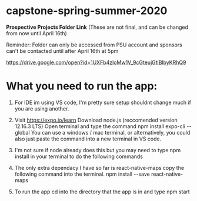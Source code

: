 # capstone-spring-summer-2020

**Prospective Projects Folder Link** (These are not final, and can be changed from now until April 16th)


Reminder: Folder can only be accessed from PSU account and sponsors can't be contacted until after April 16th at 5pm

https://drive.google.com/open?id=1UXFb4zloMw1V_9cGteujGtlBlbyKRhQ9

# What you need to run the app:

1. For IDE im using VS code, I'm pretty sure setup shouldnt change much if you are using another.

2. Visit https://expo.io/learn
    Download node.js (reccomended version 12.16.3 LTS)
    Open terminal and type the command 
    npm install expo-cli --global
        You can use a windows / mac terminal, or alternatively, you could also just paste the command into a new terminal in VS code.

3. I'm not sure if node already does this but you may need to type 
    npm install 
      in your terminal to do the following commands

4. The only extra dependacy I have so far is react-native-maps copy the following command into the terminal.
    npm install --save react-native-maps
    
5. To run the app cd into the directory that the app is in and type 
    npm start

